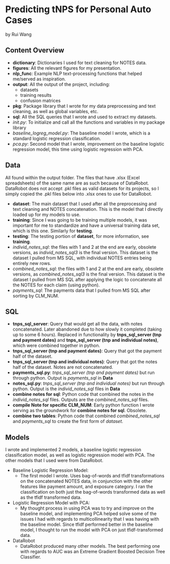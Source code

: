 ﻿**Predicting tNPS for Personal Auto Cases**
=
by Rui Wang
## Content Overview
- **dictionary**: Dictionaries I used for text cleaning for NOTES data.
- **figures**: All the relevant figures for my presentation.
- **nlp_func**: Example NLP text-processing functions that helped me/served as inspiration.
- **output**: All the output of the project, including:
	- datasets
	- training results
	- confusion matrices
- **pkg**: Package library that I wrote for my data preprocessing and text cleaning, as well as global variables, etc.
- **sql**: All the SQL queries that I wrote and used to extract my datasets.
- *init*.*py*: To initialize and call all the functions and variables in my package library
- *baseline_logreg_model.py*: The baseline model I wrote, which is a standard logistic regression classification.
- *pca*.*py*: Second model that I wrote, improvement on the baseline logistic regression model, this time using logistic regression with PCA.

## Data
All found within the output folder. The files that have .xlsx (Excel spreadsheets) of the same name are as such because of DataRobot. DataRobot does not accept .pkl files as valid datasets for its projects, so I simply copied the .pkl files below into .xlsx ones to use for DataRobot.
- **dataset**: The main dataset that I used after all the preprocessing and text cleaning and NOTES concatenation. This is the model that I directly loaded up for my models to use.
- **training**: Since I was going to be training multiple models, it was important for me to standardize and have a universal training data set, which is this one. Similarly for **testing**.
- **testing**: The testing portion of **dataset**, for more information, see **training**.
- *individ_notes_sql*: the files with 1 and 2 at the end are early, obsolete versions, as *individ_notes_sql3* is the final version. This dataset is the dataset I pulled from MS SQL, with individual NOTES entries being entirely new rows.
- *combined_notes_sql*: the files with 1 and 2 at the end are early, obsolete versions, as *combined_notes_sql3* is the final version. This dataset is the dataset I pulled from MS SQL after applying the logic to concatenate all the NOTES for each claim (using python).
- *payments_sql*: The payments data that I pulled from MS SQL after sorting by CLM_NUM.

## SQL
- **tnps_sql_server**: Query that would get all the data, with notes concatenated. Later abandoned due to how slowly it completed (taking up to some 6 hours). Replaced in functionality by **tnps_sql_server (tnp and payment dates)** and **tnps_sql_server (tnp and individual notes)**, which were combined together in python.
- **tnps_sql_server (tnp and payment dates)**: Query that got the payment half of the dataset. 
- **tnps_sql_server (tnp and individual notes)**: Query that got the notes half of the dataset. Notes are not concatenated.
- **payments_sql.py**: *tnps_sql_server (tnp and payment dates)* but run through python. Output is *payments_sql* in  **Data**
- **notes_sql.py**: *tnps_sql_server (tnp and individual notes)* but run through python. Output is the *individ_notes_sql* files in **Data**
- **combine notes for sql**: Python code that combined the notes in the *individ_notes_sql* files. Outputs are the *combined_notes_sql* files.
- **compile Note for specific CLM_NUM**: Early python function I wrote serving as the groundwork for **combine notes for sql**. Obsolete.
- **combine two tables**: Python code that combined *combined_notes_sql* and *payments_sql* to create the first form of *dataset*.

## Models
I wrote and implemented 2 models, a baseline logistic regression classification model, as well as logistic regression model with PCA. The other models that I used were from DataRobot.
- Baseline Logistic Regression Model:
	- The first model I wrote. Uses bag-of-words and tfidf transformations on the concatenated NOTES data, in conjunction with the other features like payment amount, and exposure category. I ran the classification on both just the bag-of-words transformed data as well as the tfidf transformed data.
- Logistic Regression Model with PCA:
	- My thought process in using PCA was to try and improve on the baseline model, and implementing PCA helped solve some of the issues I had with regards to multicollinearity that I was having with the baseline model. Since tfidf performed better in the baseline model, I thought to run the model with PCA on just tfidf-transformed data.
- DataRobot
	- DataRobot produced many other models. The best performing one with regards to AUC was an Extreme Gradient Boosted Decision Tree Classifier.
